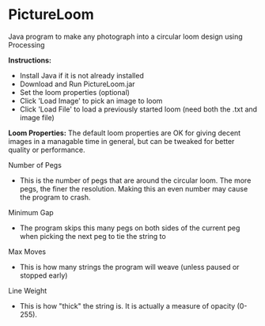 # PictureLoom
 Java program to make any photograph into a circular loom design using Processing

**Instructions:**
* Install Java if it is not already installed
* Download and Run PictureLoom.jar
* Set the loom properties (optional)
* Click 'Load Image' to pick an image to loom
* Click 'Load File' to load a previously started loom (need both the .txt and image file)

**Loom Properties:**
The default loom properties are OK for giving decent images in a managable time in general, but can be tweaked for better quality or performance.

Number of Pegs
* This is the number of pegs that are around the circular loom. The more pegs, the finer the resolution. Making this an even number may cause the program to crash.

Minimum Gap
* The program skips this many pegs on both sides of the current peg when picking the next peg to tie the string to

Max Moves
* This is how many strings the program will weave (unless paused or stopped early)

Line Weight
* This is how "thick" the string is. It is actually a measure of opacity (0-255).

